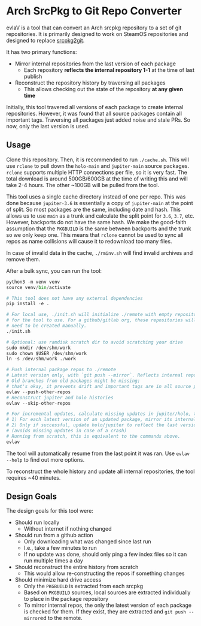 # Arch SrcPkg to Git Repo Converter
evlaV is a tool that can convert an Arch srcpkg repository to a set of git repositories. It is primarily designed to work on SteamOS repositories and designed to replace [srcpkg2git](https://gitlab.com/evlaV/srcpkg2git). 

It has two primary functions:
  - Mirror internal repositories from the last version of each package
    - Each repository **reflects the internal repository 1-1** at the time of last publish
  - Reconstruct the repository history by traversing all packages
    - This allows checking out the state of the repository **at any given time**

Initially, this tool travered all versions of each package to create internal repositories. However, it was found that all source packages contain all important tags. Traversing all packages just added noise and stale PRs. So now, only the last version is used.

## Usage
Clone this repository. Then, it is recommended to run `./cache.sh`. This will use `rclone` to pull down the `holo-main` and `jupiter-main` source packages. `rclone` supports multiple HTTP connections per file, so it is very fast. The total download is around 500GB/600GB at the time of writing this and will take 2-4 hours. The other ~100GB will be pulled from the tool.

This tool uses a single cache directory instead of one per repo. This was done because `jupiter-3.6` is essentially a copy of `jupiter-main` at the point of split. So most packages are the same, including date and hash. This allows us to use `main` as a trunk and calculate the split point for `3.6`, `3.7`, etc. However, backports do not have the same hash. We make the good-faith assumption that the `PKGBUILD` is the same between backports and the trunk so we only keep one. This means that `rclone` cannot be used to sync all repos as name collisions will cause it to redownload too many files.

In case of invalid data in the cache, `./rminv.sh` will find invalid archives and remove them.

After a bulk sync, you can run the tool:
```python
python3 -m venv venv
source venv/bin/activate

# This tool does not have any external dependencies
pip install -e .

# For local use, ./init.sh will initialize ./remote with empty repositories
# for the tool to use. For a github/gitlab org, these repositories will
# need to be created manually.
./init.sh

# Optional: use ramdisk scratch dir to avoid scratching your drive
sudo mkdir /dev/shm/work
sudo chown $USER /dev/shm/work
ln -s /dev/shm/work ./work

# Push internal package repos to ./remote
# Latest version only, with `git push --mirror`. Reflects internal repo 1-1
# Old branches from old packages might be missing;
# that's okay, it prevents drift and important tags are in all source packages
evlav --push-other-repos
# Reconstruct jupiter and holo histories
evlav --skip-other-repos

# For incremental updates, calculate missing updates in jupiter/holo, then:
# 1) For each latest version of an updated package, mirror its internal repo
# 2) Only if successful, update holo/jupiter to reflect the last version
# (avoids missing updates in case of a crash)
# Running from scratch, this is equivalent to the commands above.
evlav
```

The tool will automatically resume from the last point it was ran. Use `evlav --help` to find out more options.

To reconstruct the whole history and update all internal repositories, the tool requires ~40 minutes.


## Design Goals

The design goals for this tool were:
  - Should run locally
    - Without internet if nothing changed
  - Should run from a github action
    - Only downloading what was changed since last run
    - I.e., take a few minutes to run
    - If no update was done, should only ping a few index files so it can run multiple times a day
  - Should reconstruct the entire history from scratch
    - This would allow re-constructing the repos if something changes
  - Should minimize hard drive access
    - Only the `PKGBUILD` is extracted from each srcpkg
    - Based on `PKGBUILD` sources, local sources are extracted individually to place in the package repository
    - To mirror internal repos, the only the latest version of each package is checked for them. If they exist, they are extracted and `git push --mirror`ed to the remote.

